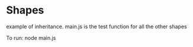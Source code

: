 # Shapes

example of inheritance. main.js is the test function for all the other shapes

To run:
node main.js

